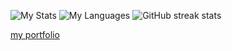 

![My Stats](https://github-readme-stats.vercel.app/api?username=josiahmokob0&show_icons=true&theme=onedark)
![My Languages](https://github-readme-stats.anuraghazra1.vercel.app/api/top-langs/?username=josiahmokob0&hide_border=true&theme=onedark&hide=tsql)
![GitHub streak stats](https://github-readme-streak-stats.herokuapp.com/?user=josiahmokob0&hide_border=true&theme=onedark&hide=tsql)  

[my portfolio](https://josiahmokob0.github.io/me/)
